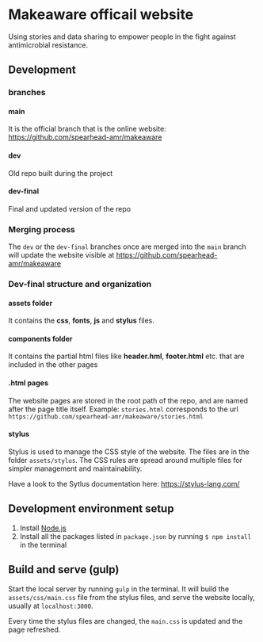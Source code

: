 # Makeaware officail website

Using stories and data sharing to empower people in the fight against antimicrobial resistance.

## Development

### branches

#### main

It is the official branch that is the online website:
https://github.com/spearhead-amr/makeaware

#### dev

Old repo built during the project

#### dev-final

Final and updated version of the repo

### Merging process

The `dev` or the `dev-final` branches once are merged into the `main` branch will update the website visible at https://github.com/spearhead-amr/makeaware

### Dev-final structure and organization

#### assets folder

It contains the **css**, **fonts**, **js** and **stylus** files.

#### components folder

It contains the partial html files like **header.hml**, **footer.html** etc. that are included in the other pages

#### .html pages

The website pages are stored in the root path of the repo, and are named after the page title itself. Example: `stories.html` corresponds to the url `https://github.com/spearhead-amr/makeaware/stories.html`

#### stylus

Stylus is used to manage the CSS style of the website. The files are in the folder `assets/stylus`. The CSS rules are spread around multiple files for simpler management and maintainability.

Have a look to the Sytlus documentation here: https://stylus-lang.com/

## Development environment setup

1. Install [Node.js](https://nodejs.org)
2. Install all the packages listed in `package.json` by running `$ npm install` in the terminal

## Build and serve (gulp)

Start the local server by running `gulp` in the terminal. It will build the `assets/css/main.css` file from the stylus files, and serve the website locally, usually at `localhost:3000`.

Every time the stylus files are changed, the `main.css` is updated and the page refreshed.